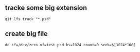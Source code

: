 
## tracke some big extension
```
git lfs track "*.psd"
```

## create big file
```
dd if=/dev/zero of=test.psd bs=1024 count=0 seek=$[1024*100]
```
